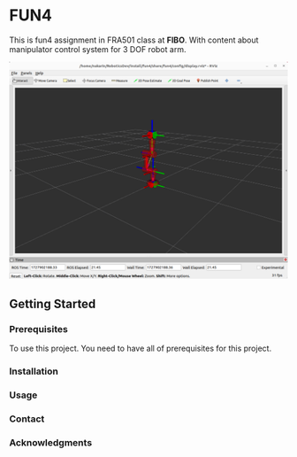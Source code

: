 # FUN4
This is fun4 assignment in FRA501 class at **FIBO**. With content about manipulator control system for 3 DOF robot arm.


![alt text](pictures/image.png)


<!-- GETTING STARTED -->
## Getting Started
### Prerequisites
To use this project. You need to have all of prerequisites for this project.
### Installation
### Usage
### Contact
### Acknowledgments